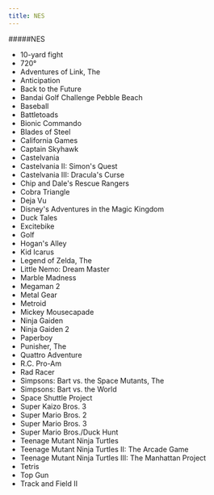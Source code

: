 ```yaml
---
title: NES
---
```


#####NES

* 10-yard fight
* 720°
* Adventures of Link, The
* Anticipation
* Back to the Future
* Bandai Golf Challenge Pebble Beach
* Baseball
* Battletoads
* Bionic Commando
* Blades of Steel
* California Games
* Captain Skyhawk
* Castelvania
* Castelvania II: Simon's Quest
* Castelvania III: Dracula's Curse
* Chip and Dale's Rescue Rangers
* Cobra Triangle
* Deja Vu
* Disney's Adventures in the Magic Kingdom
* Duck Tales
* Excitebike
* Golf
* Hogan's Alley
* Kid Icarus
* Legend of Zelda, The
* Little Nemo: Dream Master
* Marble Madness
* Megaman 2
* Metal Gear
* Metroid
* Mickey Mousecapade
* Ninja Gaiden
* Ninja Gaiden 2
* Paperboy
* Punisher, The
* Quattro Adventure
* R.C. Pro-Am
* Rad Racer
* Simpsons: Bart vs. the Space Mutants, The
* Simpsons: Bart vs. the World
* Space Shuttle Project
* Super Kaizo Bros. 3
* Super Mario Bros. 2
* Super Mario Bros. 3
* Super Mario Bros./Duck Hunt
* Teenage Mutant Ninja Turtles
* Teenage Mutant Ninja Turtles II: The Arcade Game
* Teenage Mutant Ninja Turtles III: The Manhattan Project
* Tetris
* Top Gun
* Track and Field II
